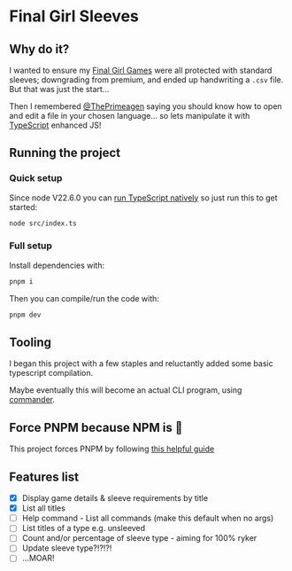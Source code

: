 # Final Girl Sleeves

## Why do it?

I wanted to ensure my [Final Girl Games](https://vanrydergames.com/pages/final-girl) were all protected with standard sleeves; downgrading from premium, and ended up handwriting a `.csv` file. But that was just the start...

Then I remembered [@ThePrimeagen](https://github.com/ThePrimeagen) saying you should know how to open and edit a file in your chosen language... so lets manipulate it with [TypeScript](https://www.typescriptlang.org/) enhanced JS!

## Running the project

### Quick setup

Since node V22.6.0 you can [run TypeScript natively](https://nodejs.org/en/learn/typescript/run-natively) so just run this to get started:

```zsh
node src/index.ts
```

### Full setup

Install dependencies with:

```zsh
pnpm i
```

Then you can compile/run the code with:

```zsh
pnpm dev
```

## Tooling

I began this project with a few staples and reluctantly added some basic typescript compilation.

Maybe eventually this will become an actual CLI program, using [commander](https://github.com/tj/commander.js).

## Force PNPM because NPM is :poop:

This project forces PNPM by following [this helpful guide](https://www.freecodecamp.org/news/how-to-force-use-yarn-or-npm/)

## Features list

- [x] Display game details & sleeve requirements by title
- [X] List all titles
- [ ] Help command - List all commands (make this default when no args)
- [ ] List titles of a type e.g. unsleeved
- [ ] Count and/or percentage of sleeve type - aiming for 100% ryker
- [ ] Update sleeve type?!?!?!
- [ ] ...MOAR!
